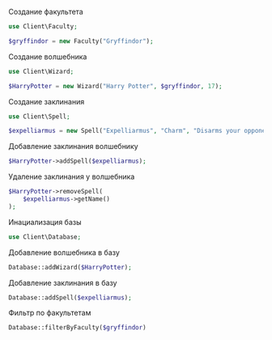 

Создание факультета
```php
use Client\Faculty;

$gryffindor = new Faculty("Gryffindor");
```

Создание волшебника
```php
use Client\Wizard;

$HarryPotter = new Wizard("Harry Potter", $gryffindor, 17);
```

Создание заклинания
```php
use Client\Spell;

$expelliarmus = new Spell("Expelliarmus", "Charm", "Disarms your opponent");
```

Добавление заклинания волшебнику
```php
$HarryPotter->addSpell($expelliarmus);
```

Удаление заклинания у волшебника
```php
$HarryPotter->removeSpell(
    $expelliarmus->getName()
);
```

Инациализация базы
```php
use Client\Database;
```

Добавление волшебника в базу
```php
Database::addWizard($HarryPotter);
```

Добавление заклинания в базу
```php
Database::addSpell($expelliarmus);
```

Фильтр по факультетам
```php
Database::filterByFaculty($gryffindor)
```
